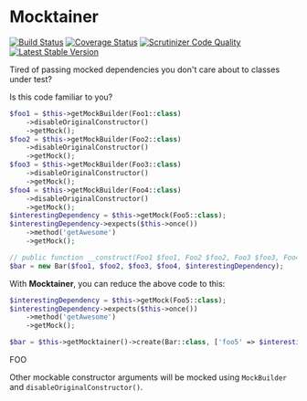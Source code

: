 Mocktainer
=====================

[![Build Status](https://travis-ci.org/ondrejmirtes/mocktainer.svg)](https://travis-ci.org/ondrejmirtes/mocktainer)
[![Coverage Status](https://coveralls.io/repos/ondrejmirtes/mocktainer/badge.svg)](https://coveralls.io/r/ondrejmirtes/mocktainer)
[![Scrutinizer Code Quality](https://scrutinizer-ci.com/g/ondrejmirtes/mocktainer/badges/quality-score.png?b=master)](https://scrutinizer-ci.com/g/ondrejmirtes/mocktainer/?branch=master)
[![Latest Stable Version](https://poser.pugx.org/ondrejmirtes/mocktainer/v/stable)](https://packagist.org/packages/ondrejmirtes/mocktainer)

Tired of passing mocked dependencies you don't care about to classes under test?

Is this code familiar to you?

```php
$foo1 = $this->getMockBuilder(Foo1::class)
	->disableOriginalConstructor()
	->getMock();
$foo2 = $this->getMockBuilder(Foo2::class)
	->disableOriginalConstructor()
	->getMock();
$foo3 = $this->getMockBuilder(Foo3::class)
	->disableOriginalConstructor()
	->getMock();
$foo4 = $this->getMockBuilder(Foo4::class)
	->disableOriginalConstructor()
	->getMock();
$interestingDependency = $this->getMock(Foo5::class);
$interestingDependency->expects($this->once())
	->method('getAwesome')
	->getMock();

// public function __construct(Foo1 $foo1, Foo2 $foo2, Foo3 $foo3, Foo4 $foo4, Foo5 $foo5)
$bar = new Bar($foo1, $foo2, $foo3, $foo4, $interestingDependency);
```

With **Mocktainer**, you can reduce the above code to this:

```php
$interestingDependency = $this->getMock(Foo5::class);
$interestingDependency->expects($this->once())
	->method('getAwesome')
	->getMock();

$bar = $this->getMocktainer()->create(Bar::class, ['foo5' => $interestingDependency]);
```

FOO

Other mockable constructor arguments will be mocked using `MockBuilder` and `disableOriginalConstructor()`.
